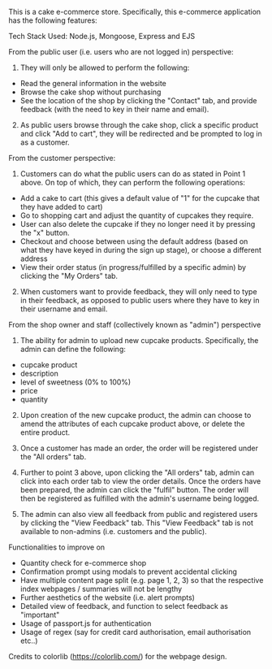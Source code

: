 This is a cake e-commerce store. Specifically, this e-commerce application has the following features:

Tech Stack Used: Node.js, Mongoose, Express and EJS

From the public user (i.e. users who are not logged in) perspective:

1. They will only be allowed to perform the following:

- Read the general information in the website
- Browse the cake shop without purchasing
- See the location of the shop by clicking the "Contact" tab, and provide feedback (with the need to key in their name and email).

2. As public users browse through the cake shop, click a specific product and click "Add to cart", they will be redirected and be prompted to log in as a customer.


From the customer perspective:

1. Customers can do what the public users can do as stated in Point 1 above. On top of which, they can perform the following operations:

- Add a cake to cart (this gives a default value of "1" for the cupcake that they have added to cart)
- Go to shopping cart and adjust the quantity of cupcakes they require. 
- User can also delete the cupcake if they no longer need it by pressing the "x" button.
- Checkout and choose between using the default address (based on what they have keyed in during the sign up stage), or choose a different address
- View their order status (in progress/fulfilled by a specific admin) by clicking the "My Orders" tab.  

2. When customers want to provide feedback, they will only need to type in their feedback, as opposed to public users where they have to key in their username and email.

From the shop owner and staff (collectively known as "admin") perspective

1. The ability for admin to upload new cupcake products. Specifically, the admin can define the following:

- cupcake product
- description
- level of sweetness (0% to 100%)
- price
- quantity

2. Upon creation of the new cupcake product, the admin can choose to amend the attributes of each cupcake product above, or delete the entire product.

3. Once a customer has made an order, the order will be registered under the "All orders" tab. 

4. Further to point 3 above, upon clicking the "All orders" tab, admin can click into each order tab to view the order details. Once the orders have been prepared, the admin can click the "fulfil" button. The order will then be registered as fulfilled with the admin's username being logged.

5. The admin can also view all feedback from public and registered users by clicking the "View Feedback" tab. This "View Feedback" tab is not available to non-admins (i.e. customers and the public).

Functionalities to improve on

- Quantity check for e-commerce shop
- Confirmation prompt using modals to prevent accidental clicking
- Have multiple content page split (e.g. page 1, 2, 3) so that the respective index webpages / summaries will not be lengthy
- Further aesthetics of the website (i.e. alert prompts)
- Detailed view of feedback, and function to select feedback as "important"
- Usage of passport.js for authentication
- Usage of regex (say for credit card authorisation, email authorisation etc..)

Credits to colorlib (https://colorlib.com/) for the webpage design.